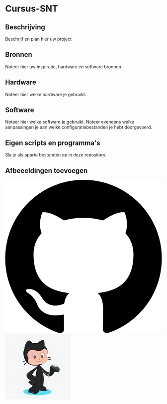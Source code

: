 # Cursus-SNT
## Beschrijving
Beschrijf en plan hier uw project
## Bronnen
Noteer hier uw inspiratie, hardware en software bronnen.
## Hardware
Noteer hier welke hardware je gebruikt.
## Software
Noteer hier welke software je gebruikt.
Noteer eveneens welke aanpassingen je aan welke configuratiebestanden je hebt doorgevoerd.
## Eigen scripts en programma's
Sla je als aparte bestanden op in deze repository.
## Afbeeeldingen toevoegen
![Dit is 'images/GitHub.png'](images/GitHub.png)
![Dit is 'images/Octocat.jpg'](images/Octocat.jpg)
